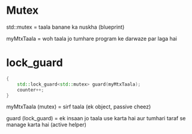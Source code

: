 
# Mutex
std::mutex = taala banane ka nuskha (blueprint)

myMtxTaala = woh taala jo tumhare program ke darwaze par laga hai

# lock_guard
```cpp
{
    std::lock_guard<std::mutex> guard(myMtxTaala);
    counter++;
}
```

myMtxTaala (mutex) = sirf taala (ek object, passive cheez)

guard (lock_guard) = ek insaan jo taala use karta hai aur tumhari taraf se manage karta hai (active helper)


